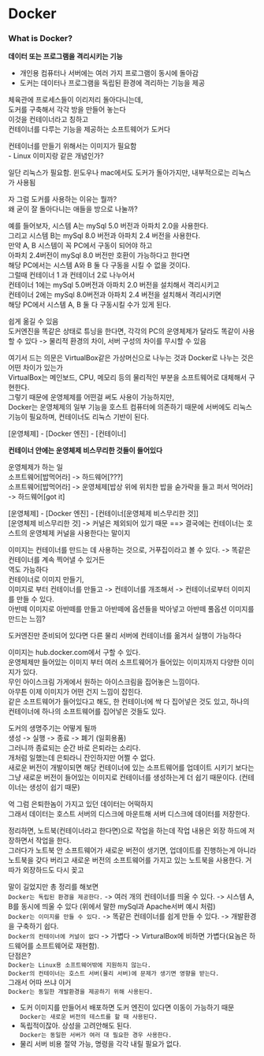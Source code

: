 # Docker

### What is Docker?
__데이터 또는 프로그램을 격리시키는 기능__
- 개인용 컴퓨터나 서버에는 여러 가지 프로그램이 동시에 돌아감 
- 도커는 데이터나 프로그램을 독립된 환경에 격리하는 기능을 제공

체육관에 프로세스들이 이리저리 돌아다니는데,          
도커를 구축해서 각각 방을 만들어 놓는다          
이것을 컨테이너라고 칭하고          
컨테이너를 다루는 기능을 제공하는 소프트웨어가 도커다          

컨테이너를 만들기 위해서는 이미지가 필요함          
    - Linux 이미지랑 같은 개념인가?

일단 리눅스가 필요함. 윈도우나 mac에서도 도커가 돌아가지만, 내부적으로는 리눅스가 사용됨          
          
자 그럼 도커를 사용하는 이유는 뭘까?          
왜 굳이 잘 돌아다니는 애들을 방으로 나눌까?          
          
예를 들어보자, 시스템 A는 mySql 5.0 버전과 아파치 2.0을 사용한다.          
그리고 시스템 B는 mySql 8.0 버전과 아파치 2.4 버전을 사용한다.          
만약 A, B 시스템이 꼭 PC에서 구동이 되어야 하고           
아파치 2.4버전이 mySql 8.0 버전만 호환이 가능하다고 한다면          
해당 PC에서는 시스템 A와 B 둘 다 구동을 시킬 수 없을 것이다.          
그럴때 컨테이너 1 과 컨테이너 2로 나누어서          
컨테이너 1에는 mySql 5.0버전과 아파치 2.0 버전을 설치해서 격리시키고          
컨테이너 2에는 mySql 8.0버전과 아파치 2.4 버전을 설치해서 격리시키면          
해당 PC에서 시스템 A, B 둘 다 구동시킬 수가 있게 된다.          
          
쉽게 옮길 수 있음          
    도커엔진을 똑같은 상태로 튜닝을 한다면, 각각의 PC의 운영체제가 달라도 똑같이 사용할 수 있다 -> 물리적 환경의 차이, 서버 구성의 차이를 무시할 수 있음          

          
여기서 드는 의문은 VirtualBox같은 가상머신으로 나누는 것과 Docker로 나누는 것은 어떤 차이가 있는가          
VirtualBox는 메인보드, CPU, 메모리 등의 물리적인 부분을 소프트웨어로 대체해서 구현한다.          
그렇기 때문에 운영체제를 어떤걸 써도 사용이 가능하지만,          
Docker는 운영체제의 일부 기능을 호스트 컴퓨터에 의존하기 때문에 서버에도 리눅스 기능이 필요하며, 컨테이너도 리눅스 기반이 된다.          
          
[운영체제] - [Docker 엔진]  - [컨테이너]          
          
__컨테이너 안에는 운영체제 비스무리한 것들이 들어있다__          
          

운영체제가 하는 일          
소프트웨어[밥먹어라] -> 하드웨어[???]          
소프트웨어[밥먹어라] -> 운영체제[밥상 위에 위치한 밥을 숟가락을 들고 퍼서 먹어라] -> 하드웨어[got it]          
          
[운영체제] - [Docker 엔진]  - [컨테이너[운영체제 비스무리한 것]]          
[운영체제 비스무리한 것] -> 커널은 제외되어 있기 때문 ==> 결국에는 컨테이너는 호스트의 운영체제 커널을 사용한다는 말이지          
          
이미지는 컨테이너를 만드는 데 사용하는 것으로, 거푸집이라고 볼 수 있다. -> 똑같은 컨테이너를 계속 찍어낼 수 있거든          
역도 가능하다          
컨테이너로 이미지 만들기,          
이미지로 부터 컨테이너를 만들고 -> 컨테이너를 개조해서 -> 컨테이너로부터 이미지를 만들 수 있다.          
아반떼 이미지로 아반떼를 만들고 아반떼에 옵션들을 박아넣고 아반떼 풀옵션 이미지를 만드는 느낌?          
          
도커엔진만 준비되어 있다면 다른 물리 서버에 컨테이너를 옮겨서 실행이 가능하다          
          
이미지는 hub.docker.com에서 구할 수 있다.          
운영체제만 들어있는 이미지 부터 여러 소프트웨어가 들어있는 이미지까지 다양한 이미지가 있다.          
무인 아이스크림 가게에서 원하는 아이스크림을 집어놓은 느낌이다.          
아무튼 이제 이미지가 어떤 건지 느낌이 잡힌다.          
같은 소프트웨어가 들어있다고 해도, 한 컨테이너에 싹 다 집어넣은 것도 있고, 하나의 컨테이너에 하나의 소프트웨어를 집어넣은 것들도 있다.          
          
도커의 생명주기는 어떻게 될까          
생성 -> 실행 -> 종료 -> 폐기 (일회용품)          
그러니까 종료되는 순간 바로 은퇴라는 소리다.          
개처럼 일했는데 은퇴라니 잔인하지만 어쩔 수 없다.          
새로운 버전이 개발이되면 해당 컨테이너에 있는 소프트웨어를 업데이트 시키기 보다는          
그냥 새로운 버전이 들어있는 이미지로 컨테이너를 생성하는게 더 쉽기 때문이다. (컨테이너는 생성이 쉽기 때문)          
          
억 그럼 은퇴한놈이 가지고 있던 데이터는 어떡하지          
그래서 데이터는 호스트 서버의 디스크에 마운트해 서버 디스크에 데이터를 저장한다.          
          
정리하면, 노트북(컨테이너라고 한다면)으로 작업을 하는데 작업 내용은 외장 하드에 저장하면서 작업을 한다.          
그러다가 노트북 안 소프트웨어가 새로운 버전이 생기면, 업데이트를 진행하는게 아니라          
노트북을 갖다 버리고 새로운 버전의 소프트웨어를 가지고 있는 노트북을 사용한다. 거따가 외장하드도 다시 꽂고          
          
          
말이 길었지만 총 정리를 해보면          
`Docker는 독립된 환경을 제공한다.` -> 여러 개의 컨테이너를 띄울 수 있다. -> 시스템 A, B를 동시에 띄울 수 있다 (위에서 말한 mySql과 Apache서버 예시 처럼)          
`Docker는 이미지를 만들 수 있다.` -> 똑같은 컨테이너를 쉽게 만들 수 있다. -> 개발환경을 구축하기 쉽다.          
`Docker의 컨테이너에 커널이 없다` -> 가볍다 -> VirturalBox에 비하면 가볍다(요놈은 하드웨어를 소프트웨어로 재현함).          
단점은?          
`Docker는 Linux용 소프트웨어밖에 지원하지 않는다.`          
`Docker의 컨테이너는 호스트 서버(물리 서버)에 문제가 생기면 영향을 받는다.`             
그래서 어따 쓰냐 이거          
`Docker는 동일한 개발환경을 제공하기 위해 사용된다. `         
- 도커 이미지를 만들어서 배포하면 도커 엔진이 있다면 이동이 가능하기 때문          
`Docker는 새로운 버전의 테스트를 할 때 사용된다.`          
- 독립적이잖아. 상성을 고려안해도 된다.          
`Docker는 동일한 서버가 여러 대 필요한 경우 사용한다.`          
- 물리 서버 비용 절약 가능, 명령을 각각 내릴 필요가 없다.          
          